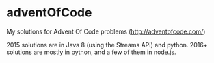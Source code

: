# adventOfCode
My solutions for Advent Of Code problems (http://adventofcode.com/)

2015 solutions are in Java 8 (using the Streams API) and python. 2016+ solutions
are mostly in python, and a few of them in node.js.
